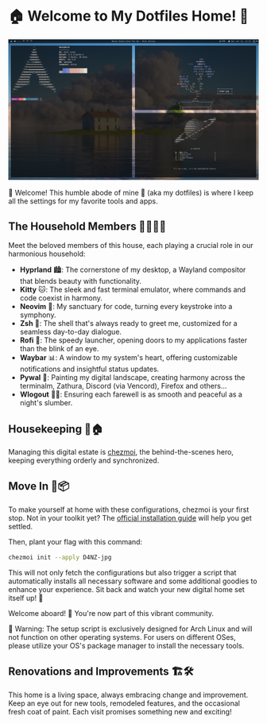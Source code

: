 # 🏠 Welcome to My Dotfiles Home! 🌟

![Screenshot](screenshots/desktop.png)

👋 Welcome! This humble abode of mine 🚪 (aka my dotfiles) is where I keep all the settings for my favorite tools and apps.

## The Household Members 🧑‍🤝‍🧑🔧
Meet the beloved members of this house, each playing a crucial role in our harmonious household:

- **Hyprland** 🏙️: The cornerstone of my desktop, a Wayland compositor that blends beauty with functionality.
- **Kitty** 🐱: The sleek and fast terminal emulator, where commands and code coexist in harmony.
- **Neovim** 📝: My sanctuary for code, turning every keystroke into a symphony.
- **Zsh** 🐚: The shell that's always ready to greet me, customized for a seamless day-to-day dialogue.
- **Rofi** 🚀: The speedy launcher, opening doors to my applications faster than the blink of an eye.
- **Waybar** 📊: A window to my system's heart, offering customizable notifications and insightful status updates.
- **Pywal** 🎨: Painting my digital landscape, creating harmony across the terminalm, Zathura, Discord (via Vencord), Firefox and others...
- **Wlogout** 🚪🌌: Ensuring each farewell is as smooth and peaceful as a night's slumber.

## Housekeeping 🧹🏠
Managing this digital estate is [chezmoi](https://github.com/twpayne/chezmoi), the behind-the-scenes hero, keeping everything orderly and synchronized.

## Move In 🚚📦
To make yourself at home with these configurations, chezmoi is your first stop. Not in your toolkit yet? The [official installation guide](https://www.chezmoi.io/install) will help you get settled.

Then, plant your flag with this command:

```bash
chezmoi init --apply D4NZ-jpg
```
This will not only fetch the configurations but also trigger a script that automatically installs all necessary software and some additional goodies to enhance your experience. Sit back and watch your new digital home set itself up! 🌟

Welcome aboard! 🎉 You're now part of this vibrant community.

🚨 Warning: The setup script is exclusively designed for Arch Linux and will not function on other operating systems. For users on different OSes, please utilize your OS's package manager to install the necessary tools.

## Renovations and Improvements 🏗️🛠️
This home is a living space, always embracing change and improvement. Keep an eye out for new tools, remodeled features, and the occasional fresh coat of paint. Each visit promises something new and exciting!
